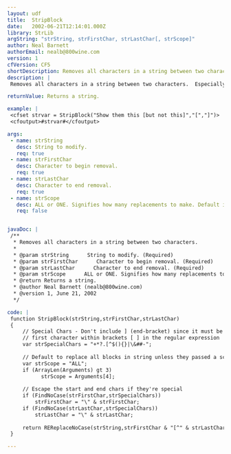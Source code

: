 ```yaml
---
layout: udf
title:  StripBlock
date:   2002-06-21T12:14:01.000Z
library: StrLib
argString: "strString, strFirstChar, strLastChar[, strScope]"
author: Neal Barnett
authorEmail: nealb@800wine.com
version: 1
cfVersion: CF5
shortDescription: Removes all characters in a string between two characters.
description: |
 Removes all characters in a string between two characters.  Especially useful for remarks enclosed in brackets, asterisks, etc., which you don't wish to display.

returnValue: Returns a string.

example: |
 <cfset strvar = StripBlock("Show them this [but not this]","[","]")>
 <cfoutput>#strvar#</cfoutput>

args:
 - name: strString
   desc: String to modify.
   req: true
 - name: strFirstChar
   desc: Character to begin removal.
   req: true
 - name: strLastChar
   desc: Character to end removal.
   req: true
 - name: strScope
   desc: ALL or ONE. Signifies how many replacements to make. Default is ALL.
   req: false


javaDoc: |
 /**
  * Removes all characters in a string between two characters.
  * 
  * @param strString      String to modify. (Required)
  * @param strFirstChar      Character to begin removal. (Required)
  * @param strLastChar      Character to end removal. (Required)
  * @param strScope      ALL or ONE. Signifies how many replacements to make. Default is ALL. (Optional)
  * @return Returns a string. 
  * @author Neal Barnett (nealb@800wine.com) 
  * @version 1, June 21, 2002 
  */

code: |
 function StripBlock(strString,strFirstChar,strLastChar) 
 {
     // Special Chars - Don't include ] (end-bracket) since it must be the
     // first character within brackets [ ] in the regular expression
     var strSpecialChars = "+*?.[^$(){}|\&##-";
     
     // Default to replace all blocks in string unless they passed a scope
     var strScope = "ALL";  
     if (ArrayLen(Arguments) gt 3)
           strScope = Arguments[4];
         
     // Escape the start and end chars if they're special
     if (FindNoCase(strFirstChar,strSpecialChars)) 
         strFirstChar = "\" & strFirstChar;
     if (FindNoCase(strLastChar,strSpecialChars)) 
         strLastChar = "\" & strLastChar;
 
     return REReplaceNoCase(strString,strFirstChar & "[^" & strLastChar & "]*" & strLastChar,"","#strScope#");
 }

---
```


